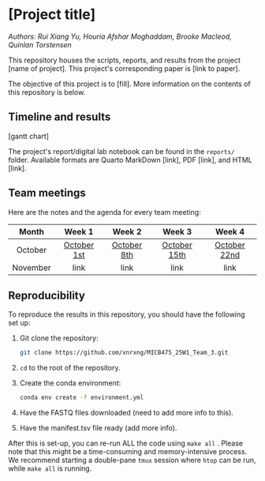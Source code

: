 # [Project title]

*Authors: Rui Xiang Yu, Houria Afshar Moghaddam, Brooke Macleod, Quinlan Torstensen*

This repository houses the scripts, reports, and results from the project [name of project]. This project's corresponding paper is [link to paper].

The objective of this project is to [fill]. More information on the contents of this repository is below.

## Timeline and results

[gantt chart]

The project's report/digital lab notebook can be found in the `reports/` folder. Available formats are Quarto MarkDown [link], PDF [link], and HTML [link].

## Team meetings

Here are the notes and the agenda for every team meeting:

| Month | Week 1 | Week 2 | Week 3 | Week 4 |
|:-------------:|:-------------:|:-------------:|:-------------:|:-------------:|
| October | [October 1st](https://github.com/xnrxng/MICB475_25W1_Team_3/blob/main/team_meetings/oct_1st_2025_meeting.md) | [October 8th](https://github.com/xnrxng/MICB475_25W1_Team_3/blob/main/team_meetings/oct_8th_2025_meeting.md) | [October 15th](https://github.com/xnrxng/MICB475_25W1_Team_3/blob/main/team_meetings/oct_15th_2025_meeting.md) | [October 22nd](https://github.com/xnrxng/MICB475_25W1_Team_3/blob/main/team_meetings/oct_22nd_2025_meeting.md) |
| November | link | link | link | link |

## Reproducibility

To reproduce the results in this repository, you should have the following set up:

1.  Git clone the repository:

    ``` bash
    git clone https://github.com/xnrxng/MICB475_25W1_Team_3.git
    ```

2.  `cd` to the root of the repository.

3.  Create the conda environment:

    ``` bash
    conda env create -f environment.yml
    ```

4.  Have the FASTQ files downloaded (need to add more info to this).

5.  Have the manifest.tsv file ready (add more info).

After this is set-up, you can re-run ALL the code using `make all` . Please note that this might be a time-consuming and memory-intensive process. We recommend starting a double-pane `tmux` session where `htop` can be run, while `make all` is running.

